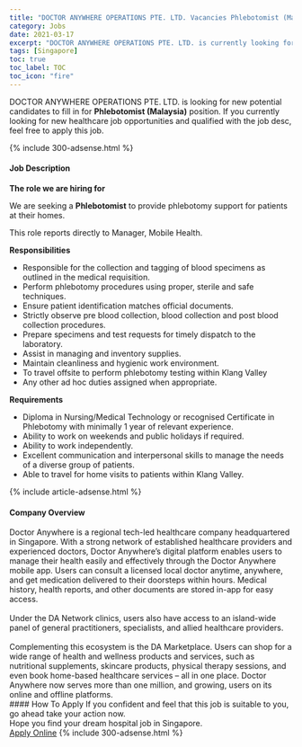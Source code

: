 ```yaml
---
title: "DOCTOR ANYWHERE OPERATIONS PTE. LTD. Vacancies Phlebotomist (Malaysia)" 
category: Jobs 
date: 2021-03-17 
excerpt: "DOCTOR ANYWHERE OPERATIONS PTE. LTD. is currently looking for suitable person to fill in the Phlebotomist (Malaysia) which positioned at Singapore" 
tags: [Singapore] 
toc: true 
toc_label: TOC 
toc_icon: "fire" 
--- 
```


<p>DOCTOR ANYWHERE OPERATIONS PTE. LTD. is looking for new potential candidates to fill in for <b>Phlebotomist (Malaysia)</b> position. If you currently looking for new healthcare job opportunities and qualified with the job desc, feel free to apply this job.
</p>{% include 300-adsense.html %} 
<div><div><h4>Job Description</h4></div><div><div><span><div><p><strong>The role we are hiring for</strong></p><p>We are seeking a <strong>Phlebotomist</strong> to provide phlebotomy support for patients at their homes.</p><p>This role reports directly to Manager, Mobile Health.</p><p><strong>Responsibilities</strong></p><ul><li>Responsible for the collection and tagging of blood specimens as outlined in the medical requisition.</li><li>Perform phlebotomy procedures using proper, sterile and safe techniques.</li><li>Ensure patient identification matches official documents.</li><li>Strictly observe pre blood collection, blood collection and post blood collection procedures.</li><li>Prepare specimens and test requests for timely dispatch to the laboratory.</li><li>Assist in managing and inventory supplies.</li><li>Maintain cleanliness and hygienic work environment.</li><li>To travel offsite to perform phlebotomy testing within Klang Valley</li><li>Any other ad hoc duties assigned when appropriate.</li></ul><p><strong>Requirements</strong></p><ul><li>Diploma in Nursing/Medical Technology or recognised Certificate in Phlebotomy with minimally 1 year of relevant experience.</li><li>Ability to work on weekends and public holidays if required.</li><li>Ability to work independently.</li><li>Excellent communication and interpersonal skills to manage the needs of a diverse group of patients.</li><li>Able to travel for home visits to patients within Klang Valley.</li></ul></div></span></div></div></div> 
{% include article-adsense.html %} 
<div><div><h4>Company Overview</h4></div><div><div><span><div><div>Doctor Anywhere is a regional tech-led healthcare company headquartered in Singapore. With a strong network of established healthcare providers and experienced doctors, Doctor Anywhere&#8217;s digital platform enables users to manage their health easily and effectively through the Doctor Anywhere mobile app. Users can consult a licensed local doctor anytime, anywhere, and get medication delivered to their doorsteps within hours. Medical history, health reports, and other documents are stored in-app for easy access.</div>
<div><br>
Under the DA Network clinics, users also have access to an island-wide panel of general practitioners, specialists, and allied healthcare providers.</div>
<div><br>
Complementing this ecosystem is the DA Marketplace. Users can shop for a wide range of health and wellness products and services, such as nutritional supplements, skincare products, physical therapy sessions, and even book home-based healthcare services &#8211; all in one place. Doctor Anywhere now serves more than one million, and growing, users on its online and offline platforms.</div></div></span></div></div></div> 
#### How To Apply 
If you confident and feel that this job is suitable to you, go ahead take your action now. <br/> 
Hope you find your dream hospital job in Singapore. <br/> 
<a href="https://www.jobstreet.com.my/en/job/phlebotomist-malaysia-8413342/origin/sg?jobId=jobstreet-sg-job-8413342" class="btn btn--warning" target="_blank" rel="nofollow noopenner">Apply Online</a> 
{% include 300-adsense.html %} 
